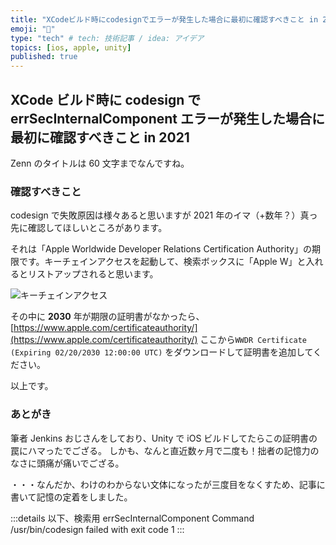 ```yaml
---
title: "XCodeビルド時にcodesignでエラーが発生した場合に最初に確認すべきこと in 2021"
emoji: "📌"
type: "tech" # tech: 技術記事 / idea: アイデア
topics: [ios, apple, unity]
published: true
---
```


## XCode ビルド時に codesign で errSecInternalComponent エラーが発生した場合に最初に確認すべきこと in 2021

Zenn のタイトルは 60 文字までなんですね。

### 確認すべきこと

codesign で失敗原因は様々あると思いますが 2021 年のイマ（+数年？）真っ先に確認してほしいところがあります。

それは「Apple Worldwide Developer Relations Certification Authority」の期限です。キーチェインアクセスを起動して、検索ボックスに「Apple W」と入れるとリストアップされると思います。

![キーチェインアクセス](https://storage.googleapis.com/zenn-user-upload/ru3j0oll2lpn98bpqmxvwakbriyu)

その中に **2030** 年が期限の証明書がなかったら、[https://www.apple.com/certificateauthority/](https://www.apple.com/certificateauthority/) ここから`WWDR Certificate (Expiring 02/20/2030 12:00:00 UTC)` をダウンロードして証明書を追加してください。

以上です。

### あとがき

筆者 Jenkins おじさんをしており、Unity で iOS ビルドしてたらこの証明書の罠にハマったでござる。
しかも、なんと直近数ヶ月で二度も！拙者の記憶力のなさに頭痛が痛いでござる。

・・・なんだか、わけのわからない文体になったが三度目をなくすため、記事に書いて記憶の定着をしました。

:::details 以下、検索用
errSecInternalComponent
Command /usr/bin/codesign failed with exit code 1
:::
